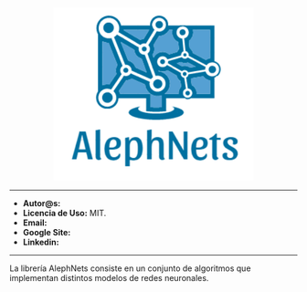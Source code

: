 
<p align="center">
  <img src = "./imagenes/logo_alephnets.png" width = "350px">
</p>

---


- **Autor@s:** 
- **Licencia de Uso:** MIT.
- **Email:** 
- **Google Site:** 
- **Linkedin:** 
---

La librería AlephNets consiste en un conjunto de algoritmos que implementan distintos modelos de redes neuronales.
